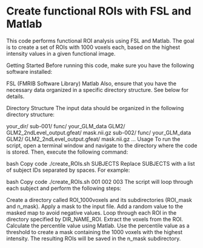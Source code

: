 # Create functional ROIs with FSL and Matlab
This code performs functional ROI analysis using FSL and Matlab. The goal is to create a set of ROIs with 1000 voxels each, based on the highest intensity values in a given functional image.

Getting Started
Before running this code, make sure you have the following software installed:

FSL (FMRIB Software Library)
Matlab
Also, ensure that you have the necessary data organized in a specific directory structure. See below for details.

Directory Structure
The input data should be organized in the following directory structure:

your_dir/
    sub-001/
        func/
            your_GLM_data
            GLM2/
                GLM2_2ndLevel_output.gfeat/
                    mask.nii.gz
    sub-002/
        func/
            your_GLM_data
            GLM2/
                GLM2_2ndLevel_output.gfeat/
                    mask.nii.gz
    ...
Usage
To run the script, open a terminal window and navigate to the directory where the code is stored. Then, execute the following command:

bash
Copy code
./create_ROIs.sh SUBJECTS
Replace SUBJECTS with a list of subject IDs separated by spaces. For example:

bash
Copy code
./create_ROIs.sh 001 002 003
The script will loop through each subject and perform the following steps:

Create a directory called ROI_1000voxels and its subdirectories (ROI_mask and n_mask).
Apply a mask to the input file.
Add a random value to the masked map to avoid negative values.
Loop through each ROI in the directory specified by DIR_NAME_ROI.
Extract the voxels from the ROI.
Calculate the percentile value using Matlab.
Use the percentile value as a threshold to create a mask containing the 1000 voxels with the highest intensity.
The resulting ROIs will be saved in the n_mask subdirectory.
